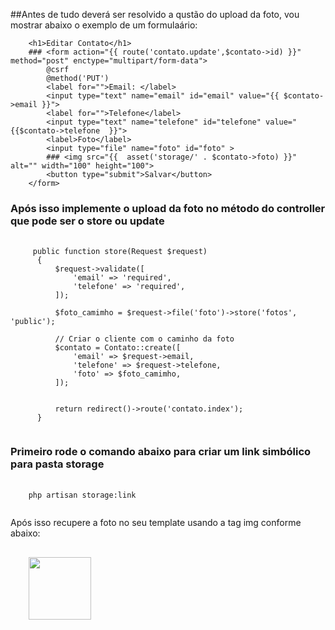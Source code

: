 ##Antes de tudo deverá ser resolvido a qustão do upload da foto, vou mostrar abaixo o exemplo de um formulaário:


        <h1>Editar Contato</h1>
        ### <form action="{{ route('contato.update',$contato->id) }}" method="post" enctype="multipart/form-data">
            @csrf
            @method('PUT')
            <label for="">Email: </label>
            <input type="text" name="email" id="email" value="{{ $contato->email }}">
            <label for="">Telefone</label>
            <input type="text" name="telefone" id="telefone" value="{{$contato->telefone  }}">
            <label>Foto</label>
            <input type="file" name="foto" id="foto" >
            ### <img src="{{  asset('storage/' . $contato->foto) }}" alt="" width="100" height="100">
            <button type="submit">Salvar</button>
        </form>



### Após isso implemente o upload da foto no método do controller que pode ser o store ou update

<pre class="language-php">
  <code class="language-php">
     public function store(Request $request)
      {
          $request->validate([
              'email' => 'required',
              'telefone' => 'required',
          ]);
  
          $foto_camimho = $request->file('foto')->store('fotos', 'public');
  
          // Criar o cliente com o caminho da foto
          $contato = Contato::create([
              'email' => $request->email,
              'telefone' => $request->telefone,
              'foto' => $foto_camimho,
          ]);
  
  
          return redirect()->route('contato.index');
      }
  </code>
</pre>


### Primeiro rode o comando abaixo para criar um link simbólico para pasta storage

<pre class="language-php">
  <code class="language-php">
    php artisan storage:link
  </code>
</pre>

Após isso recupere a foto no seu template usando a tag img conforme abaixo:

<pre class="language-php">
  <code class="language-php">
    <img src="{{  asset('storage/' . $contato->foto) }}" alt="" width="100" height="100">
  </code>
</pre>
